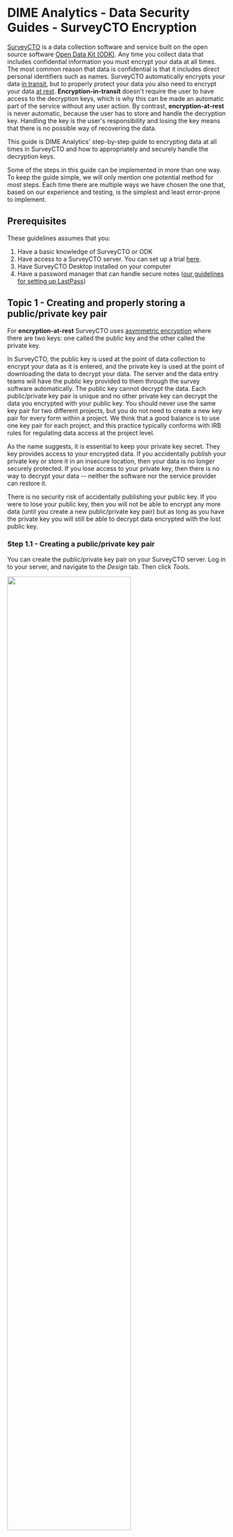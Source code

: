 # DIME Analytics - Data Security Guides - SurveyCTO Encryption

[SurveyCTO](https://www.surveycto.com/) is a data collection software and service built on the open source software [Open Data Kit (ODK)](https://opendatakit.org/).
Any time you collect data that includes confidential information you must encrypt your data at all times.
The most common reason that data is confidential is that it includes direct personal identifiers such as names.
SurveyCTO automatically encrypts your data [in transit](https://dimewiki.worldbank.org/wiki/Encryption#Encryption_in_Transit),
but to properly protect your data you also need to encrypt your data [at rest](https://dimewiki.worldbank.org/wiki/Encryption#Encryption_at_Rest).
**Encryption-in-transit** doesn't require the user to have access to the decryption keys, which is why this can be made an automatic part of the service without any user action.
By contrast, **encryption-at-rest** is never automatic, because the user has to store and handle the decryption key.
Handling the key is the user's responsibility and losing the key means that there is no possible way of recovering the data.

This guide is DIME Analytics' step-by-step guide to encrypting data at all times in SurveyCTO and how to appropriately and securely handle the decryption keys.

Some of the steps in this guide can be implemented in more than one way.
To keep the guide simple, we will only mention one potential method for most steps.
Each time there are multiple ways we have chosen the one that,
based on our experience and testing,
is the simplest and least error-prone to implement.

## Prerequisites

These guidelines assumes that you:

1. Have a basic knowledge of SurveyCTO or ODK
1. Have access to a SurveyCTO server. You can set up a trial [here](https://login.surveycto.com/signup/step1.html).
1. Have SurveyCTO Desktop installed on your computer
1. Have a password manager that can handle secure notes ([our guidelines for setting up LastPass](https://github.com/worldbank/dime-standards/blob/scto-guidelines/dime-research-standards/pillar-4-data-security/data-security-resources/password-manager-guidelines.md))

## Topic 1 - Creating and properly storing a public/private key pair

For **encryption-at-rest** SurveyCTO uses [asymmetric encryption](https://dimewiki.worldbank.org/wiki/Encryption#Asymmetric_Encryption)
where there are two keys: one called the public key and the other called the private key.

In SurveyCTO, the public key is used at the point of data collection to encrypt your data as it is entered, 
and the private key is used at the point of downloading the data to decrypt your data. 
The server and the data entry teams will have the public key provided to them through the survey software automatically. 
The public key cannot decrypt the data.
Each public/private key pair is unique and no other private key can decrypt the data you encrypted with your public key.
You should never use the same key pair for two different projects,
but you do not need to create a new key pair for every form within a project.
We think that a good balance is to use one key pair for each project, and this practice typically conforms with IRB rules for regulating data access at the project level.


As the name suggests, it is essential to keep your private key secret. They key provides access to your encrypted data.
If you accidentally publish your private key or store it in an insecure location, then your data is no longer securely protected.
If you lose access to your private key, then there is no way to decrypt your data -- neither the software nor the service provider can restore it.

There is no security risk of accidentally publishing your public key.
If you were to lose your public key, then you will not be able to encrypt any more data
(until you create a new public/private key pair)
but as long as you have the private key you will still be able to decrypt data encrypted with the lost public key.


### Step 1.1 - Creating a public/private key pair

You can create the public/private key pair on your SurveyCTO server.
Log in to your server, and navigate to the _Design_ tab. Then click _Tools_.

<img src="https://github.com/worldbank/dime-standards/blob/scto-guidelines/dime-research-standards/pillar-4-data-security/data-security-resources/img/scto-encrypt-create-1.png" width="75%"><!--- Image is read from master branch or use full URL-->

Then click _create a new key_ and then _Start key generator_

<img src="https://github.com/worldbank/dime-standards/blob/scto-guidelines/dime-research-standards/pillar-4-data-security/data-security-resources/img/scto-encrypt-create-2.png" width="75%"><!--- Image is read from master branch or use full URL-->

You then download the keys in two files (one file for each key).
The name you enter in the next screen has no cryptographic function.
It will only be used to name the files that will be downloaded to your computer.
If you were to enter _name_of_my_project_ then your keys will be generated with these names:

* `name_of_my_project_Public.pem`
* `name_of_my_project_PRIVATEDONOTSHARE.pem`


You will store the keys in a password manager,
and then delete these files on your computer. 
Be sure to give the key files a name that you can recogize easily.

<img src="https://github.com/worldbank/dime-standards/blob/scto-guidelines/dime-research-standards/pillar-4-data-security/data-security-resources/img/scto-encrypt-create-3.png" width="75%"><!--- Image is read from master branch or use full URL-->

When you download the keys,
make sure that they are not downloaded to a folder that is synced to the cloud,
for example, Dropbox or OneDrive.
We do not want these keys to be sent to the cloud.
After storing these keys in a password manager,
delete these files from every local location they are saved in (such as the Downloads folder).
If they keys were already sent to the cloud,
then there is no way to fully delete them.


### Step 1.2 - Securely share and long term store the key pair

Saving the key pair in a regular folder on your computer is not a secure enough way of storing the key files.
Instead, our recommendation is that the key is stored in a password manager.
Make sure that you have a password manager set up and
that you are comfortable using it before proceeding with these instructions.
We will provide instructions for the password manager LastPass,
but this can be done in other password managers too.
A secure alternative to saving to storing the keys in a password manager
is to store the keys in an [encrypted folder](https://github.com/worldbank/dime-standards/blob/scto-guidelines/dime-research-standards/pillar-4-data-security/data-security-resources/veracrypt-guidelines.mdt)
on your computer,
but then you still need to store the key to the encrypted folder in a password manager.

Go to lastpass.com, log in to your vault and
click the plus sign in the red circle to create a new item.
Select _Secure Note_

<img src="https://github.com/worldbank/dime-standards/blob/scto-guidelines/dime-research-standards/pillar-4-data-security/data-security-resources/img/scto-encrypt-store-1.png" width="50%"><!--- Image is read from master branch or use full URL-->

Then copy all the content of both keys you created and downloaded from your SurveyCTO server.
Make sure that you copy all content including the headers `-----BEGING PUBLIC KEY-----`. See example in the image below.

You should also make sure that you give a good name to your secure note with the keys.
This key is likely to be stored for years and
the name you give the key should make sense to you and to all other team members -
both current and future - in this project.

If you are using LastPass for many keys and passwords,
then it is good to organize all your secure items in folders.

<img src="https://github.com/worldbank/dime-standards/blob/scto-guidelines/dime-research-standards/pillar-4-data-security/data-security-resources/img/scto-encrypt-store-2.png" width="75%"><!--- Image is read from master branch or use full URL-->

### Step 1.3 - Delete the key files from your computers hard drive

A system of encryption is only as strong as its weakest link.
There is no point in storing the keys safely in a password manager,
if we also store them locally on our computers.
So the next step is to make sure that you have deleted the two key files from your computer.
Make sure to permanently delete them from your system by also emptying the _Recycle Bin_ (Windows) or the _Trash_ (Mac).

## Topic 2 - Using your public key to encrypt your data in SurveyCTO

So far we have only prepared and properly stored
the cryptographic information we need to encrypt our data at rest,
but nothing is yet encrypted.
You can only encrypt a questionnaire when you create a new form on SurveyCTO's server.
If you already have a form on your server that you want to encrypt,
then you will have to copy the existing form to a new form,
and encrypt the new form at the time of creating it.
There are two methods to encrypt a SurveyCTO form.
If you are developing your form in Excel, then you should use method B.

### Encryption method A - Online form builder

Go to the _Design_ tab in your SurveyCTO server. Click _Start new form_.

<img src="https://github.com/worldbank/dime-standards/blob/scto-guidelines/dime-research-standards/pillar-4-data-security/data-security-resources/img/scto-encrypt-1.png" width="75%"><!--- Image is read from master branch or use full URL-->

Then give your new form a name and after turning on _Advanced Settings_. Then make sure that the checkbox "_Do you want this form's data to be encrypted?_" is checked. Click _Next_.

<img src="https://github.com/worldbank/dime-standards/blob/scto-guidelines/dime-research-standards/pillar-4-data-security/data-security-resources/img/scto-encrypt-a1.png" width="75%"><!--- Image is read from master branch or use full URL-->

Then select "_Paste public key text:_",
and then go to your secure note in your password manager and copy the public key.
Make sure that you only copy the public key,
and make sure that key header `-----BEGIN PUBLIC KEY-----`
and the key footer `-----END PUBLIC KEY-----` are included.
Then click _Next_ and then complete your form.
SurveyCTO will test that there are no errors in the public key,
but you should never start collecting data using an encrypted form before
you have followed our test instructions below.

<img src="https://github.com/worldbank/dime-standards/blob/scto-guidelines/dime-research-standards/pillar-4-data-security/data-security-resources/img/scto-encrypt-a2.png" width="75%"><!--- Image is read from master branch or use full URL-->

### Encryption method B - Excel sheet form definition

In your Excel file where you are developing your SurveyCTO form,
go to the _settings_ tab.
In the _settings_ tab there is a column called `public_key`.
Paste the value of the public key in the cell in the first row of that column.
In this method it is important that you do **not** include
the  key header `-----BEGIN PUBLIC KEY-----`
and the key footer `-----END PUBLIC KEY-----`. See example below.

<img src="https://github.com/worldbank/dime-standards/blob/scto-guidelines/dime-research-standards/pillar-4-data-security/data-security-resources/img/scto-encrypt-b1.png" width="25%"><!--- Image is read from master branch or use full URL-->

Go to the _Design_ tab in your SurveyCTO server. Click _Upload form definition_.

<img src="https://github.com/worldbank/dime-standards/blob/scto-guidelines/dime-research-standards/pillar-4-data-security/data-security-resources/img/scto-encrypt-1.png" width="75%"><!--- Image is read from master branch or use full URL-->

Upload the form you with the public key included in the settings tab,
and then follow the instructions as normal.
SurveyCTO will test that there are no errors in the public key,
but you should never start collecting data using an encrypted form before
you have followed our test instructions below.

## Topic 3 - Publishable fields

One often overseen feature when encrypting forms are publishable fields.
Publishable fields are fields for which
the collected data remain unencrypted even when the form is encrypted.
This data can be downloaded without providing the public key.

Here is one example where publishable fields can be useful.
Let's say you have hired a survey firm to collect data.
This survey firm wants to be able to download data from the SurveyCTO server to track progress,
but the IRB of your project does not allow you to share the respondents' data with the survey firm.
It is unlikely that the survey firm needs all data to track progress,
and often you do not need any respondent data other than respondent ID
and survey metadata such as consent, completion, revisit information, and so on.
In this case you decide together with the survey firm
on a minimal list of fields that they need to track progress.
If all of these variables are _not_ sensitive (which often is the case)
then you can make all of them publishable.
Then you can give the survey firm permission to download data from the server
or view it in the Data Explorer,
but as long as they do not have access to the private key,
they have no access to fields that are not made publishable.

To make a field publishable, you simply write "_yes_" in the _publishable_ column in the _survey_ tab in the questionnaire form.

To download the publishable data, go to the _Export_ tab in your SurveyCTO server.
Find your form and click "_Download for data_".
Then in the two sections as normal,
but in the "_Fields to include_" make sure that the checkbox
"_Publishable fields only (if you don't have the private key)_" is checked.
Then click _Download .csv now_.

<img src="https://github.com/worldbank/dime-standards/blob/scto-guidelines/dime-research-standards/pillar-4-data-security/data-security-resources/img/scto-publish-1.png" width="75%"><!--- Image is read from master branch or use full URL-->

## Topic 4 - Using your private key to decrypt your data in SurveyCTO

Technically you can download encrypted data from your SurveyCTO server using a browser,
but then you first need to save your private key in a file on your computer.
In the workflow we recommend,
you avoid ever storing the private key in a file on your computer
after you have saved it in a password manager.
Instead, we recommend to only download data using [SurveyCTO Desktop](https://docs.surveycto.com/desktop/)
as you can copy your key from your password manager and paste it
without having to save it in a file first.

In SurveyCTO Desktop you log in to your server,
and click _Sync_ in the menu to the left.
Fill in the information as normal,
and in step 2 you need to paste the private key. See image below.
Go to your password manager and copy your private key.
Remember to include the header `-----BEGIN RSA PRIVATE KEY-----`
and the footer `-----END RSA PRIVATE KEY-----`.
Once you have copied it to your clipboard
(ctrl-C on Windows and command-C on Mac)
then simply click the _PASTE KEY_ button in SurveyCTO Desktop.
If the key you pasted is on the expected format,
then you will see a green checkmark
and the text "_Private key successfully pasted_".
However, SurveyCTO has not tested if you pasted the correct key,
it will only test that when you are actually downloading data.
If you have pasted the incorrect key, then you will get an error
and you will not be able to read the data.

<img src="https://github.com/worldbank/dime-standards/blob/scto-guidelines/dime-research-standards/pillar-4-data-security/data-security-resources/img/scto-sync-1.png" width="75%"><!--- Image is read from master branch or use full URL-->

## Topic 5 - Testing your setup before

Testing your encryption and decryption workflow is easy
but we cannot stress enough how important it is that
you do indeed test the workflow before you start to collect real data.

The first thing you want to make sure that your form is indeed encrypted.
The easiest way to do that is to log in to your server and go to the _Design_ tab.
Find your survey and see if the icon for encryption is an open or closed padlock.
See the examples below where the form named _encrypted_form_ has a closed padlock
and the form named _unencrypted_form_ has an open padlock.
IF the padlock is closed then you know that all fields that
are **not** listed as publishable will be encrypted during data collection.

<img src="https://github.com/worldbank/dime-standards/blob/scto-guidelines/dime-research-standards/pillar-4-data-security/data-security-resources/img/scto-test-1.png" width="100%"><!--- Image is read from master branch or use full URL-->

However, there is a second thing you really want to test,
and that is to make sure you are able to decrypt the encrypted data.
To test your that you can decrypt data,
simply submit one mock data submission,
then copy the private key from your password manager,
and use SurveyCTO Desktop to download your mock submission.
If you are able to see the data that was collected in encrypted fields,
then you know that you will also be able to decrypt real data
once you starting to collect it.
